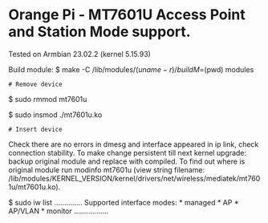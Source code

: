 # Orange Pi - MT7601U Access Point and Station Mode support. 
Tested on Armbian 23.02.2 (kernel 5.15.93)


Build module:
$ make -C /lib/modules/$(uname -r)/build M=$(pwd) modules

    # Remove device
    
$ sudo rmmod mt7601u

$ sudo insmod ./mt7601u.ko

    # Insert device

Check there are no errors in dmesg and interface appeared in ip link, check connection stability.
To make change persistent till next kernel upgrade: 
backup original module and replace with compiled.
To find out where is original module run modinfo mt7601u
(view string filename: /lib/modules/KERNEL_VERSION/kernel/drivers/net/wireless/mediatek/mt7601u/mt7601u.ko).

$ sudo iw list
..............
  Supported interface modes:
      * managed
      * AP
      * AP/VLAN
      * monitor
.................      


